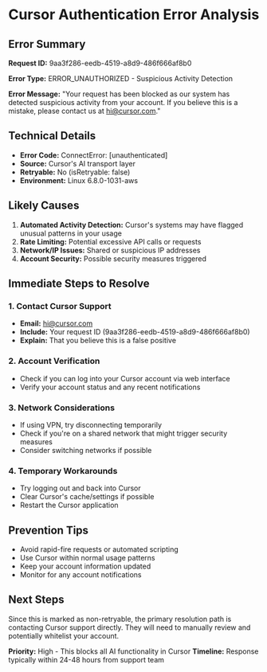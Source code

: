 # Cursor Authentication Error Analysis

## Error Summary
**Request ID:** 9aa3f286-eedb-4519-a8d9-486f666af8b0

**Error Type:** ERROR_UNAUTHORIZED - Suspicious Activity Detection

**Error Message:** 
"Your request has been blocked as our system has detected suspicious activity from your account. If you believe this is a mistake, please contact us at hi@cursor.com."

## Technical Details
- **Error Code:** ConnectError: [unauthenticated]
- **Source:** Cursor's AI transport layer
- **Retryable:** No (isRetryable: false)
- **Environment:** Linux 6.8.0-1031-aws

## Likely Causes
1. **Automated Activity Detection:** Cursor's systems may have flagged unusual patterns in your usage
2. **Rate Limiting:** Potential excessive API calls or requests
3. **Network/IP Issues:** Shared or suspicious IP addresses
4. **Account Security:** Possible security measures triggered

## Immediate Steps to Resolve

### 1. Contact Cursor Support
- **Email:** hi@cursor.com
- **Include:** Your request ID (9aa3f286-eedb-4519-a8d9-486f666af8b0)
- **Explain:** That you believe this is a false positive

### 2. Account Verification
- Check if you can log into your Cursor account via web interface
- Verify your account status and any recent notifications

### 3. Network Considerations
- If using VPN, try disconnecting temporarily
- Check if you're on a shared network that might trigger security measures
- Consider switching networks if possible

### 4. Temporary Workarounds
- Try logging out and back into Cursor
- Clear Cursor's cache/settings if possible
- Restart the Cursor application

## Prevention Tips
- Avoid rapid-fire requests or automated scripting
- Use Cursor within normal usage patterns
- Keep your account information updated
- Monitor for any account notifications

## Next Steps
Since this is marked as non-retryable, the primary resolution path is contacting Cursor support directly. They will need to manually review and potentially whitelist your account.

**Priority:** High - This blocks all AI functionality in Cursor
**Timeline:** Response typically within 24-48 hours from support team